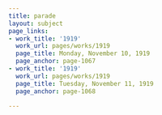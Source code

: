 ```yaml
---
title: parade
layout: subject
page_links:
- work_title: '1919'
  work_url: pages/works/1919
  page_title: Monday, November 10, 1919
  page_anchor: page-1067
- work_title: '1919'
  work_url: pages/works/1919
  page_title: Tuesday, November 11, 1919
  page_anchor: page-1068

---
```

